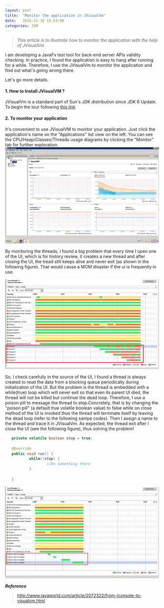```yaml
---
layout: post
title:  "Monitor the application in JVisualVm"
date:   2015-11-30 15:53:00
categories: JVM
---
```


> *This article is to illustrate how to monitor the application with the help of JVisualVm*

I am developing a JavaFx test tool for back-end server APIs validity checking. In practice, I found the application is easy to hang after running for a while. Therefore, I use the JVisualVm to monitor the application and find out what's going wrong there.

Let's go more details.

#### 1. How to Install JVisualVM ?
JVisualVm is a standard part of Sun's JDK distribution since JDK 6 Update. To begin the tour following [this link](https://docs.oracle.com/javase/8/docs/technotes/guides/visualvm/intro.html)

#### 2. To monitor your application
It's convenient to use JVisualVM to monitor your application. Just click the application's name on the "Applications" list view on the left. You can see the CPU/Heap/Classes/Threads usage diagrams by clicking the "Monitor" tab for further exploration.
![Alt text](/resources/jvisualvm/monitor.PNG)

By monitoring the threads, I found a big problem that every time I open one of the UI, which is for history review, it creates a new thread and after closing the UI, the tread still keeps alive and never exit (as shown in the following figure). That would cause a MOM disaster if the ui is frequently in use.

![Alt text](/resources/jvisualvm/thread-trace.jpg)

So, I check carefully in the source of the UI, I found a thread is always created to read the data from a blocking queue periodically during initialization of the UI. But the problem is the thread is embedded with a while(true) loop which will never exit so that even its parent UI died, the thread will not be killed but continue the dead loop. Therefore, I use a poison pill to message the thread to stop.Concretely, that is by changing the "poison pill" (a default true volatile boolean value) to false while on close method of the UI is invoked thus the thread will terminate itself by leaving the dead loop (refer to the following sampe codes). Then I assign a name to the thread and trace it in JVisualVm. As expected, the thread exit after I close the UI (see the following figure), thus solving the problem!

```java
   private volatile boolean stop = true;

   @Override
   public void run() {
           while(!stop) {
                   //Do something there
           }

   }

```

![Alt text](/resources/jvisualvm/thread-trace-1.jpg)

***Reference***
> http://www.javaworld.com/article/2072322/from-jconsole-to-visualvm.html
